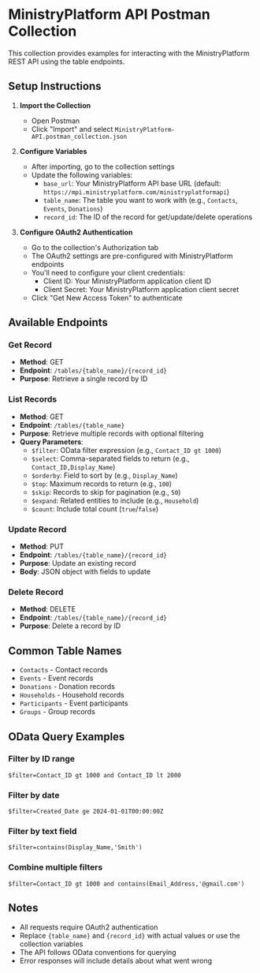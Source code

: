 # MinistryPlatform API Postman Collection

This collection provides examples for interacting with the MinistryPlatform REST API using the table endpoints.

## Setup Instructions

1. **Import the Collection**
   - Open Postman
   - Click "Import" and select `MinistryPlatform-API.postman_collection.json`

2. **Configure Variables**
   - After importing, go to the collection settings
   - Update the following variables:
     - `base_url`: Your MinistryPlatform API base URL (default: `https://mpi.ministryplatform.com/ministryplatformapi`)
     - `table_name`: The table you want to work with (e.g., `Contacts`, `Events`, `Donations`)
     - `record_id`: The ID of the record for get/update/delete operations

3. **Configure OAuth2 Authentication**
   - Go to the collection's Authorization tab
   - The OAuth2 settings are pre-configured with MinistryPlatform endpoints
   - You'll need to configure your client credentials:
     - Client ID: Your MinistryPlatform application client ID
     - Client Secret: Your MinistryPlatform application client secret
   - Click "Get New Access Token" to authenticate

## Available Endpoints

### Get Record
- **Method**: GET
- **Endpoint**: `/tables/{table_name}/{record_id}`
- **Purpose**: Retrieve a single record by ID

### List Records
- **Method**: GET  
- **Endpoint**: `/tables/{table_name}`
- **Purpose**: Retrieve multiple records with optional filtering
- **Query Parameters**:
  - `$filter`: OData filter expression (e.g., `Contact_ID gt 1000`)
  - `$select`: Comma-separated fields to return (e.g., `Contact_ID,Display_Name`)
  - `$orderby`: Field to sort by (e.g., `Display_Name`)
  - `$top`: Maximum records to return (e.g., `100`)
  - `$skip`: Records to skip for pagination (e.g., `50`)
  - `$expand`: Related entities to include (e.g., `Household`)
  - `$count`: Include total count (`true`/`false`)

### Update Record
- **Method**: PUT
- **Endpoint**: `/tables/{table_name}/{record_id}`
- **Purpose**: Update an existing record
- **Body**: JSON object with fields to update

### Delete Record
- **Method**: DELETE
- **Endpoint**: `/tables/{table_name}/{record_id}`
- **Purpose**: Delete a record by ID

## Common Table Names

- `Contacts` - Contact records
- `Events` - Event records  
- `Donations` - Donation records
- `Households` - Household records
- `Participants` - Event participants
- `Groups` - Group records

## OData Query Examples

### Filter by ID range
```
$filter=Contact_ID gt 1000 and Contact_ID lt 2000
```

### Filter by date
```
$filter=Created_Date ge 2024-01-01T00:00:00Z
```

### Filter by text field
```
$filter=contains(Display_Name,'Smith')
```

### Combine multiple filters
```
$filter=Contact_ID gt 1000 and contains(Email_Address,'@gmail.com')
```

## Notes

- All requests require OAuth2 authentication
- Replace `{table_name}` and `{record_id}` with actual values or use the collection variables
- The API follows OData conventions for querying
- Error responses will include details about what went wrong

